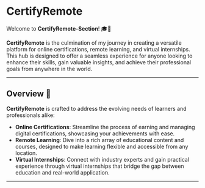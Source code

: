 # CertifyRemote

Welcome to **CertifyRemote-Section**! 🎓🚀

**CertifyRemote** is the culmination of my journey in creating a versatile platform for online certifications, remote learning, and virtual internships. This hub is designed to offer a seamless experience for anyone looking to enhance their skills, gain valuable insights, and achieve their professional goals from anywhere in the world.

---

## Overview 🌟

**CertifyRemote** is crafted to address the evolving needs of learners and professionals alike:

- **Online Certifications**: Streamline the process of earning and managing digital certifications, showcasing your achievements with ease.
- **Remote Learning**: Dive into a rich array of educational content and courses, designed to make learning flexible and accessible from any location.
- **Virtual Internships**: Connect with industry experts and gain practical experience through virtual internships that bridge the gap between education and real-world application.

---


